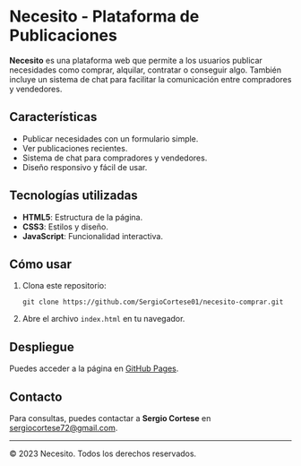 # Necesito - Plataforma de Publicaciones

**Necesito** es una plataforma web que permite a los usuarios publicar necesidades como comprar, alquilar, contratar o conseguir algo. También incluye un sistema de chat para facilitar la comunicación entre compradores y vendedores.

## Características
- Publicar necesidades con un formulario simple.
- Ver publicaciones recientes.
- Sistema de chat para compradores y vendedores.
- Diseño responsivo y fácil de usar.

## Tecnologías utilizadas
- **HTML5**: Estructura de la página.
- **CSS3**: Estilos y diseño.
- **JavaScript**: Funcionalidad interactiva.

## Cómo usar
1. Clona este repositorio:
   ```
   git clone https://github.com/SergioCortese01/necesito-comprar.git
   ```
2. Abre el archivo `index.html` en tu navegador.

## Despliegue
Puedes acceder a la página en [GitHub Pages](https://SergioCortese01.github.io/necesito-comprar/).

## Contacto
Para consultas, puedes contactar a **Sergio Cortese** en [sergiocortese72@gmail.com](mailto:sergiocortese72@gmail.com).

---
© 2023 Necesito. Todos los derechos reservados.
  
 
   
 
    
 